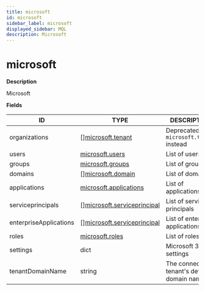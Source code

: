 ```yaml
---
title: microsoft
id: microsoft
sidebar_label: microsoft
displayed_sidebar: MQL
description: Microsoft
---
```


# microsoft

**Description**

Microsoft

**Fields**

| ID                     | TYPE                                                                  | DESCRIPTION                                |
| ---------------------- | --------------------------------------------------------------------- | ------------------------------------------ |
| organizations          | &#91;&#93;[microsoft.tenant](microsoft.tenant.md)                     | Deprecated: use `microsoft.tenant` instead |
| users                  | [microsoft.users](microsoft.users.md)                                 | List of users                              |
| groups                 | [microsoft.groups](microsoft.groups.md)                               | List of groups                             |
| domains                | &#91;&#93;[microsoft.domain](microsoft.domain.md)                     | List of domains                            |
| applications           | [microsoft.applications](microsoft.applications.md)                   | List of applications                       |
| serviceprincipals      | &#91;&#93;[microsoft.serviceprincipal](microsoft.serviceprincipal.md) | List of service principals                 |
| enterpriseApplications | &#91;&#93;[microsoft.serviceprincipal](microsoft.serviceprincipal.md) | List of enterprise applications            |
| roles                  | [microsoft.roles](microsoft.roles.md)                                 | List of roles                              |
| settings               | dict                                                                  | Microsoft 365 settings                     |
| tenantDomainName       | string                                                                | The connected tenant's default domain name |

